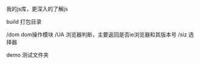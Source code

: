 ﻿我的js库，更深入的了解js

build 打包目录

/dom       dom操作模块
/UA	    浏览器判断，主要返回是否ie浏览器和其版本号
/siz	    选择器


demo 测试文件夹


